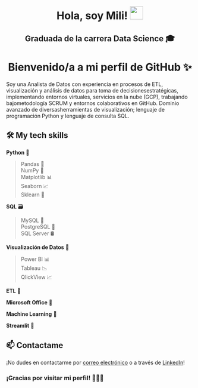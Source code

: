 <h1 align="center">Hola, soy Mili! <img src="https://media.giphy.com/media/hvRJCLFzcasrR4ia7z/giphy.gif" width="35"></h1>

<h2 align="center">Graduada de la carrera Data Science 🎓</h2> 

<h1 align="center">Bienvenido/a a mi perfil de GitHub ✨</h1> 

Soy una Analista de Datos con experiencia en procesos de ETL, visualización y análisis de datos para toma de decisionesestratégicas, implementando entornos virtuales, servicios en la nube (GCP), trabajando bajometodología SCRUM y entornos colaborativos en GitHub. Dominio avanzado de diversasherramientas de visualización; lenguaje de programación Python y lenguaje de consulta SQL.

## 🛠️ My tech skills

**Python** 🐍  
>Pandas 🐼  
>NumPy 🧮  
>Matplotlib 📊  
>Seaborn 📈  
>Sklearn 🤖

**SQL** 🗃️
>MySQL 🐬  
>PostgreSQL 🐘  
>SQL Server 🛢️

**Visualización de Datos** 🎥
>Power BI 📊  
>Tableau 📉  
>QlickView 📈

**ETL** 🧹

**Microsoft Office** 📌

**Machine Learning** 🤖

**Streamlit** 🚀

## 📫 Contactame

¡No dudes en contactarme por [correo electrónico](mailto:milagros.torres.42159@gmail.com) o a través de [LinkedIn](https://www.linkedin.com/in/milagrostorres23/)!


### ¡Gracias por visitar mi perfil! 🙋🏽‍♂️

